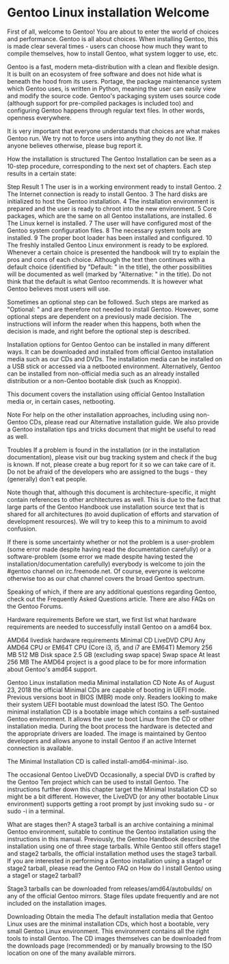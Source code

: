 <h1>Gentoo Linux installation 
Welcome</h1>

First of all, welcome to Gentoo! You are about to enter the world of choices and performance. Gentoo is all about choices. When installing Gentoo, this is made clear several times - users can choose how much they want to compile themselves, how to install Gentoo, what system logger to use, etc.

Gentoo is a fast, modern meta-distribution with a clean and flexible design. It is built on an ecosystem of free software and does not hide what is beneath the hood from its users. Portage, the package maintenance system which Gentoo uses, is written in Python, meaning the user can easily view and modify the source code. Gentoo's packaging system uses source code (although support for pre-compiled packages is included too) and configuring Gentoo happens through regular text files. In other words, openness everywhere.

It is very important that everyone understands that choices are what makes Gentoo run. We try not to force users into anything they do not like. If anyone believes otherwise, please bug report it.

How the installation is structured
The Gentoo Installation can be seen as a 10-step procedure, corresponding to the next set of chapters. Each step results in a certain state:

Step	Result
1	The user is in a working environment ready to install Gentoo.
2	The Internet connection is ready to install Gentoo.
3	The hard disks are initialized to host the Gentoo installation.
4	The installation environment is prepared and the user is ready to chroot into the new environment.
5	Core packages, which are the same on all Gentoo installations, are installed.
6	The Linux kernel is installed.
7	The user will have configured most of the Gentoo system configuration files.
8	The necessary system tools are installed.
9	The proper boot loader has been installed and configured.
10	The freshly installed Gentoo Linux environment is ready to be explored.
Whenever a certain choice is presented the handbook will try to explain the pros and cons of each choice. Although the text then continues with a default choice (identified by "Default: " in the title), the other possibilities will be documented as well (marked by "Alternative: " in the title). Do not think that the default is what Gentoo recommends. It is however what Gentoo believes most users will use.

Sometimes an optional step can be followed. Such steps are marked as "Optional: " and are therefore not needed to install Gentoo. However, some optional steps are dependent on a previously made decision. The instructions will inform the reader when this happens, both when the decision is made, and right before the optional step is described.

Installation options for Gentoo
Gentoo can be installed in many different ways. It can be downloaded and installed from official Gentoo installation media such as our CDs and DVDs. The installation media can be installed on a USB stick or accessed via a netbooted environment. Alternatively, Gentoo can be installed from non-official media such as an already installed distribution or a non-Gentoo bootable disk (such as Knoppix).

This document covers the installation using official Gentoo Installation media or, in certain cases, netbooting.

 Note
For help on the other installation approaches, including using non-Gentoo CDs, please read our Alternative installation guide.
We also provide a Gentoo installation tips and tricks document that might be useful to read as well.

Troubles
If a problem is found in the installation (or in the installation documentation), please visit our bug tracking system and check if the bug is known. If not, please create a bug report for it so we can take care of it. Do not be afraid of the developers who are assigned to the bugs - they (generally) don't eat people.

Note though that, although this document is architecture-specific, it might contain references to other architectures as well. This is due to the fact that large parts of the Gentoo Handbook use installation source text that is shared for all architectures (to avoid duplication of efforts and starvation of development resources). We will try to keep this to a minimum to avoid confusion.

If there is some uncertainty whether or not the problem is a user-problem (some error made despite having read the documentation carefully) or a software-problem (some error we made despite having tested the installation/documentation carefully) everybody is welcome to join the #gentoo channel on irc.freenode.net. Of course, everyone is welcome otherwise too as our chat channel covers the broad Gentoo spectrum.

Speaking of which, if there are any additional questions regarding Gentoo, check out the Frequently Asked Questions article. There are also FAQs on the Gentoo Forums.






Hardware requirements
Before we start, we first list what hardware requirements are needed to successfully install Gentoo on a amd64 box.


AMD64 livedisk hardware requirements
Minimal CD	LiveDVD
CPU	Any AMD64 CPU or EM64T CPU (Core i3, i5, and i7 are EM64T)
Memory	256 MB	512 MB
Disk space	2.5 GB (excluding swap space)
Swap space	At least 256 MB
The AMD64 project is a good place to be for more information about Gentoo's amd64 support.


Gentoo Linux installation media
Minimal installation CD
 Note
As of August 23, 2018 the official Minimal CDs are capable of booting in UEFI mode. Previous versions boot in BIOS (MBR) mode only. Readers looking to make their system UEFI bootable must download the latest ISO.
The Gentoo minimal installation CD is a bootable image which contains a self-sustained Gentoo environment. It allows the user to boot Linux from the CD or other installation media. During the boot process the hardware is detected and the appropriate drivers are loaded. The image is maintained by Gentoo developers and allows anyone to install Gentoo if an active Internet connection is available.

The Minimal Installation CD is called install-amd64-minimal-<release>.iso.

The occasional Gentoo LiveDVD
Occasionally, a special DVD is crafted by the Gentoo Ten project which can be used to install Gentoo. The instructions further down this chapter target the Minimal Installation CD so might be a bit different. However, the LiveDVD (or any other bootable Linux environment) supports getting a root prompt by just invoking sudo su - or sudo -i in a terminal.

What are stages then?
A stage3 tarball is an archive containing a minimal Gentoo environment, suitable to continue the Gentoo installation using the instructions in this manual. Previously, the Gentoo Handbook described the installation using one of three stage tarballs. While Gentoo still offers stage1 and stage2 tarballs, the official installation method uses the stage3 tarball. If you are interested in performing a Gentoo installation using a stage1 or stage2 tarball, please read the Gentoo FAQ on How do I install Gentoo using a stage1 or stage2 tarball?

Stage3 tarballs can be downloaded from releases/amd64/autobuilds/ on any of the official Gentoo mirrors. Stage files update frequently and are not included on the installation images.

Downloading
Obtain the media
The default installation media that Gentoo Linux uses are the minimal installation CDs, which host a bootable, very small Gentoo Linux environment. This environment contains all the right tools to install Gentoo. The CD images themselves can be downloaded from the downloads page (recommended) or by manually browsing to the ISO location on one of the many available mirrors.
